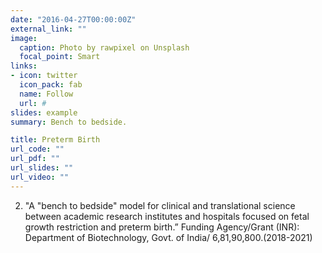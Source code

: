 ```yaml
---
date: "2016-04-27T00:00:00Z"
external_link: ""
image:
  caption: Photo by rawpixel on Unsplash
  focal_point: Smart
links:
- icon: twitter
  icon_pack: fab
  name: Follow
  url: #
slides: example
summary: Bench to bedside.

title: Preterm Birth
url_code: ""
url_pdf: ""
url_slides: ""
url_video: ""
---
```

2.	"A "bench to bedside" model for clinical and translational science between academic research institutes and hospitals focused on fetal growth restriction and preterm birth.” Funding Agency/Grant (INR): Department of Biotechnology, Govt. of India/ 6,81,90,800.(2018-2021)
